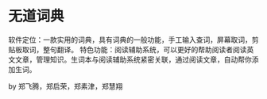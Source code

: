 无道词典
=====================

软件定位：一款实用的词典，具有词典的一般功能，手工输入查词，屏幕取词，剪贴板取词，整句翻译。
特色功能：阅读辅助系统，可以更好的帮助阅读者阅读英文文章，管理知识。生词本与阅读辅助系统紧密关联，通过阅读文章，自动帮你添加生词。

by 郑飞腾，郑启荣，郑素津，郑慧翔

